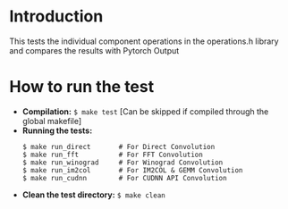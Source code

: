 # Introduction
This tests the individual component operations in the operations.h library and compares the results with Pytorch Output

# How to run the test
 * **Compilation:**   `$ make test`  [Can be skipped if compiled through the global makefile]
 * **Running the tests:**
	```
	$ make run_direct		# For Direct Convolution
	$ make run_fft			# For FFT Convolution
	$ make run_winograd		# For Winograd Convolution
	$ make run_im2col		# For IM2COL & GEMM Convolution
    $ make run_cudnn		# For CUDNN API Convolution
	```
 * **Clean the test directory:**  ```$ make clean```

